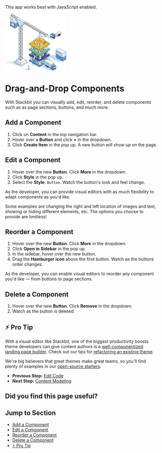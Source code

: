 This app works best with JavaScript enabled.



























![Stackbit](/docs/images/stackbit-crane-sm.png)

Drag-and-Drop Components
========================

With Stackbit you can visually add, edit, reorder, and delete components such as as page sections, buttons, and much more.

<a href="#add_a_component" class="hash-link"><span class="icon-copy"></span></a>Add a Component
-----------------------------------------------------------------------------------------------

1.  Click on **Content** in the top navigation bar.
2.  Hover over a **Button** and click **+** in the dropdown.
3.  Click **Create Item** in the pop up. A new button will show up on the page.

<a href="#edit_a_component" class="hash-link"><span class="icon-copy"></span></a>Edit a Component
-------------------------------------------------------------------------------------------------

1.  Hover over the new **Button**. Click **More** in the dropdown.
2.  Click **Style** in the pop up.
3.  Select the **Style**: `Button`. Watch the button's look and feel change.

As the developer, you can provide visual editors with as much flexibility to adapt components as you'd like.

Some examples are changing the right and left location of images and text, showing or hiding different elements, etc. The options you choose to provide are limitless!

<a href="#reorder_a_component" class="hash-link"><span class="icon-copy"></span></a>Reorder a Component
-------------------------------------------------------------------------------------------------------

1.  Hover over the new **Button**. Click **More** in the dropdown.
2.  Click **Open in Sidebar** in the pop up.
3.  In the sidebar, hover over the new button.
4.  Drag the **Hamburger icon** above the first button. Watch as the buttons order changes.

As the developer, you can enable visual editors to reorder any component you'd like — from buttons to page sections.

<a href="#delete_a_component" class="hash-link"><span class="icon-copy"></span></a>Delete a Component
-----------------------------------------------------------------------------------------------------

1.  Hover over the new **Button**. Click **Remove** in the dropdown.
2.  Watch as the button is deleted.

<a href="#pro_tip" class="hash-link"><span class="icon-copy"></span></a>⚡️ Pro Tip
----------------------------------------------------------------------------------

With a visual editor like Stackbit, one of the biggest productivity boosts theme developers can give content authors is a [well-componentized landing page builder](/docs/developer-guides/content-modeling/building-with-components). Check out our tips for [refactoring an existing theme](/docs/developer-guides/content-modeling/adding-sections-existing-theme).

We're big believers that great themes make great teams, so you'll find plenty of examples in our [open-source starters](https://github.com/stackbit-themes).

  
  

-   **Previous Step:** [Edit Code](/docs/getting-started/edit-code/)
-   **Next Step:** [Content Modeling](/docs/getting-started/content-modeling/)

Did you find this page useful?
------------------------------





Jump to Section
---------------

-   [Add a Component](#add_a_component)
-   [Edit a Component](#edit_a_component)
-   [Reorder a Component](#reorder_a_component)
-   [Delete a Component](#delete_a_component)
-   [⚡️ Pro Tip](#pro_tip)











